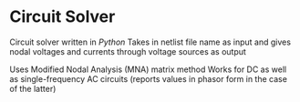 # Circuit Solver

Circuit solver written in *Python*
Takes in netlist file name as input and gives nodal voltages and currents through voltage sources as output

Uses Modified Nodal Analysis (MNA) matrix method 
Works for DC as well as single-frequency AC circuits (reports values in phasor form in the case of the latter)
